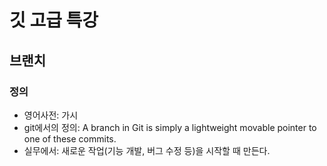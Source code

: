 # 깃 고급 특강

## 브랜치

### 정의
- 영어사전: 가시
- git에서의 정의: A branch in Git is simply a lightweight movable pointer to one of these commits.
- 실무에서: 새로운 작업(기능 개발, 버그 수정 등)을 시작할 때 만든다.
